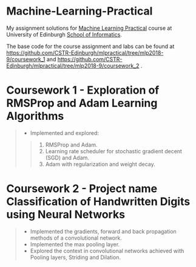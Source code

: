# Machine-Learning-Practical
My assignment solutions for [Machine Learning Practical](http://www.inf.ed.ac.uk/teaching/courses/mlp/) course at University of Edinburgh [School of Informatics](http://www.inf.ed.ac.uk).

The base code for the course assignment and labs can be found at https://github.com/CSTR-Edinburgh/mlpractical/tree/mlp2018-9/coursework_1 and https://github.com/CSTR-Edinburgh/mlpractical/tree/mlp2018-9/coursework_2 .

# Coursework 1 -  Exploration of RMSProp and Adam Learning Algorithms 
> * Implemented and explored:
> > 1. RMSProp and Adam.
> > 2. Learning rate scheduler for stochastic gradient decent (SGD) and Adam.
> > 3. Adam with regularization and weight decay.

# Coursework 2 -  Project name Classification of Handwritten Digits using Neural Networks 
> * Implemented the gradients, forward and back propagation methods of a convolutional network.
> * Implemented the max pooling layer.
> * Explored the context in convolutional networks achieved with Pooling layers, Striding and Dilation.

